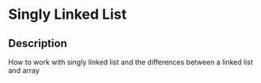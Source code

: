 # Singly Linked List

## Description

How to work with singly linked list and the differences between a linked list and array
